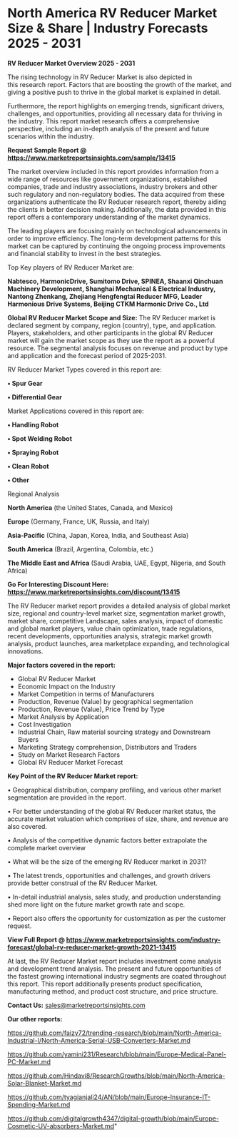 # North America RV Reducer Market Size & Share | Industry Forecasts 2025 - 2031

<Strong> RV Reducer Market Overview 2025 - 2031</strong>

The rising technology in RV Reducer Market is also depicted in this research report. Factors that are boosting the growth of the market, and giving a positive push to thrive in the global market is explained in detail.

Furthermore, the report highlights on emerging trends, significant drivers, challenges, and opportunities, providing all necessary data for thriving in the industry. This report market research offers a comprehensive perspective, including an in-depth analysis of the present and future scenarios within the industry.

<strong>Request Sample Report @ <a href=https://www.marketreportsinsights.com/sample/13415>https://www.marketreportsinsights.com/sample/13415</a></strong>

The market overview included in this report provides information from a wide range of resources like government organizations, established companies, trade and industry associations, industry brokers and other such regulatory and non-regulatory bodies. The data acquired from these organizations authenticate the RV Reducer research report, thereby aiding the clients in better decision making. Additionally, the data provided in this report offers a contemporary understanding of the market dynamics.

The leading players are focusing mainly on technological advancements in order to improve efficiency. The long-term development patterns for this market can be captured by continuing the ongoing process improvements and financial stability to invest in the best strategies.

Top Key players of RV Reducer Market are:

<strong>Nabtesco, HarmonicDrive, Sumitomo Drive, SPINEA, Shaanxi Qinchuan Machinery Development, Shanghai Mechanical & Electrical Industry, Nantong Zhenkang, Zhejiang Hengfengtai Reducer MFG, Leader Harmonious Drive Systems, Beijing CTKM Harmonic Drive Co., Ltd</strong>

<strong><b>Global RV Reducer Market Scope and Size:</b></strong>
The RV Reducer market is declared segment by company, region (country), type, and application. Players, stakeholders, and other participants in the global RV Reducer market will gain the market scope as they use the report as a powerful resource. The segmental analysis focuses on revenue and product by type and application and the forecast period of 2025-2031.

RV Reducer Market Types covered in this report are:

<strong>• Spur Gear

• Differential Gear</strong>

Market Applications covered in this report are:

<strong>• Handling Robot

• Spot Welding Robot

• Spraying Robot

• Clean Robot

• Other</strong> 

Regional Analysis

<strong>North America</strong> (the United States, Canada, and Mexico)

<strong>Europe</strong> (Germany, France, UK, Russia, and Italy)

<strong>Asia-Pacific</strong> (China, Japan, Korea, India, and Southeast Asia)

<strong>South America</strong> (Brazil, Argentina, Colombia, etc.)

<strong>The Middle East and Africa</strong> (Saudi Arabia, UAE, Egypt, Nigeria, and South Africa)

<strong>Go For Interesting Discount Here: <a href=https://www.marketreportsinsights.com/discount/13415>https://www.marketreportsinsights.com/discount/13415</a></strong>

The RV Reducer market report provides a detailed analysis of global market size, regional and country-level market size, segmentation market growth, market share, competitive Landscape, sales analysis, impact of domestic and global market players, value chain optimization, trade regulations, recent developments, opportunities analysis, strategic market growth analysis, product launches, area marketplace expanding, and technological innovations.

<strong><b>Major factors covered in the report:</b></strong>
<ul>
  <li>Global RV Reducer Market </li>
  <li>Economic Impact on the Industry</li>
  <li>Market Competition in terms of Manufacturers</li>
  <li>Production, Revenue (Value) by geographical segmentation</li>
  <li>Production, Revenue (Value), Price Trend by Type</li>
  <li>Market Analysis by Application</li>
  <li>Cost Investigation</li>
  <li>Industrial Chain, Raw material sourcing strategy and Downstream Buyers</li>
  <li>Marketing Strategy comprehension, Distributors and Traders</li>
  <li>Study on Market Research Factors</li>
  <li>Global RV Reducer Market Forecast</li>
</ul>

<strong><b>Key Point of the RV Reducer Market report:</b></strong>

• Geographical distribution, company profiling, and various other market segmentation are provided in the report.

• For better understanding of the global RV Reducer market status, the accurate market valuation which comprises of size, share, and revenue are also covered.

• Analysis of the competitive dynamic factors better extrapolate the complete market overview

• What will be the size of the emerging RV Reducer market in 2031?

• The latest trends, opportunities and challenges, and growth drivers provide better construal of the RV Reducer Market.

• In-detail industrial analysis, sales study, and production understanding shed more light on the future market growth rate and scope.

• Report also offers the opportunity for customization as per the customer request.

<strong><b>View Full Report @ <a href=https://www.marketreportsinsights.com/industry-forecast/global-rv-reducer-market-growth-2021-13415>https://www.marketreportsinsights.com/industry-forecast/global-rv-reducer-market-growth-2021-13415</a></b></strong>


At last, the RV Reducer Market report includes investment come analysis and development trend analysis. The present and future opportunities of the fastest growing international industry segments are coated throughout this report. This report additionally presents product specification, manufacturing method, and product cost structure, and price structure.

<strong>Contact Us:</strong>
sales@marketreportsinsights.com

<strong>Our other reports:</strong>

<a href=https://github.com/faizy72/trending-research/blob/main/North-America-Industrial-I/North-America-Serial-USB-Converters-Market.md>https://github.com/faizy72/trending-research/blob/main/North-America-Industrial-I/North-America-Serial-USB-Converters-Market.md</a>

<a href=https://github.com/yamini231/Research/blob/main/Europe-Medical-Panel-PC-Market.md>https://github.com/yamini231/Research/blob/main/Europe-Medical-Panel-PC-Market.md</a>

<a href=https://github.com/Hindavi8/ResearchGrowths/blob/main/North-America-Solar-Blanket-Market.md>https://github.com/Hindavi8/ResearchGrowths/blob/main/North-America-Solar-Blanket-Market.md</a>

<a href=https://github.com/tyagianjali24/AN/blob/main/Europe-Insurance-IT-Spending-Market.md>https://github.com/tyagianjali24/AN/blob/main/Europe-Insurance-IT-Spending-Market.md</a>

<a href=https://github.com/digitalgrowth4347/digital-growth/blob/main/Europe-Cosmetic-UV-absorbers-Market.md>https://github.com/digitalgrowth4347/digital-growth/blob/main/Europe-Cosmetic-UV-absorbers-Market.md</a>"
